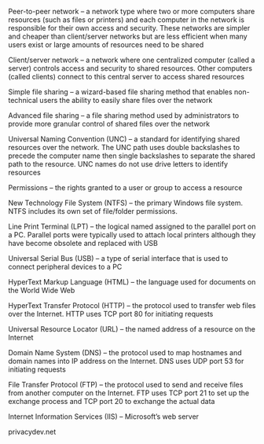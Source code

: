 
Peer-to-peer network – a network type where two or more computers share resources (such as files or printers) and each computer in the network is responsible for their own access and security. These networks are simpler and cheaper than client/server networks but are less efficient when many users exist or large amounts of resources need to be shared

Client/server network – a network where one centralized computer (called a server) controls access and security to shared resources. Other computers (called clients) connect to this central server to access shared resources

Simple file sharing – a wizard-based file sharing method that enables non-technical users the ability to easily share files over the network

Advanced file sharing – a file sharing method used by administrators to provide more granular control of shared files over the network

Universal Naming Convention (UNC) – a standard for identifying shared resources over the network. The UNC path uses double backslashes to precede the computer name then single backslashes to separate the shared path to the resource. UNC names do not use drive letters to identify resources

Permissions – the rights granted to a user or group to access a resource

New Technology File System (NTFS) – the primary Windows file system. NTFS includes its own set of file/folder permissions.

Line Print Terminal (LPT) – the logical named assigned to the parallel port on a PC. Parallel ports were typically used to attach local printers although they have become obsolete and replaced with USB

Universal Serial Bus (USB) – a type of serial interface that is used to connect peripheral devices to a PC

HyperText Markup Language (HTML) – the language used for documents on the World Wide Web

HyperText Transfer Protocol (HTTP) – the protocol used to transfer web files over the Internet. HTTP uses TCP port 80 for initiating requests

Universal Resource Locator (URL) – the named address of a resource on the Internet

Domain Name System (DNS) – the protocol used to map hostnames and domain names into IP address on the Internet. DNS uses UDP port 53 for initiating requests

File Transfer Protocol (FTP) – the protocol used to send and receive files from another computer on the Internet. FTP uses TCP port 21 to set up the exchange process and TCP port 20 to exchange the actual data

Internet Information Services (IIS) – Microsoft’s web server

privacydev.net